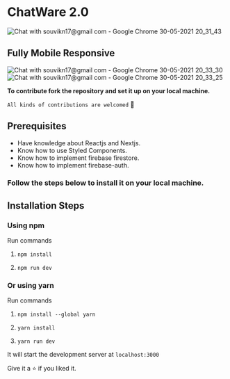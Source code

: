 # ChatWare 2.0
![Chat with souvikn17@gmail com - Google Chrome 30-05-2021 20_31_43](https://user-images.githubusercontent.com/53038576/120109338-a1d80780-c186-11eb-88fd-d8a5f8e922b1.png)
## Fully Mobile Responsive
![Chat with souvikn17@gmail com - Google Chrome 30-05-2021 20_33_30](https://user-images.githubusercontent.com/53038576/120109342-a6042500-c186-11eb-969d-f8c3a32e361e.png)
![Chat with souvikn17@gmail com - Google Chrome 30-05-2021 20_33_25](https://user-images.githubusercontent.com/53038576/120109347-a8ff1580-c186-11eb-9e83-b6fc10204a21.png)

**To contribute fork the repository and set it up on your local machine.**<br/>

`All kinds of contributions are welcomed` 🤝<br/>

## Prerequisites
- Have knowledge about Reactjs and Nextjs.
- Know how to use Styled Components.
- Know how to implement firebase firestore.
- Know how to implement firebase-auth.

### Follow the steps below to install it on your local machine.

## Installation Steps

### Using npm

Run commands

1. `npm install`

2. `npm run dev`

### Or using yarn

Run commands

1. `npm install --global yarn`

2. `yarn install`

3. `yarn run dev`

It will start the development server at `localhost:3000`

Give it a ⭐ if you liked it.
